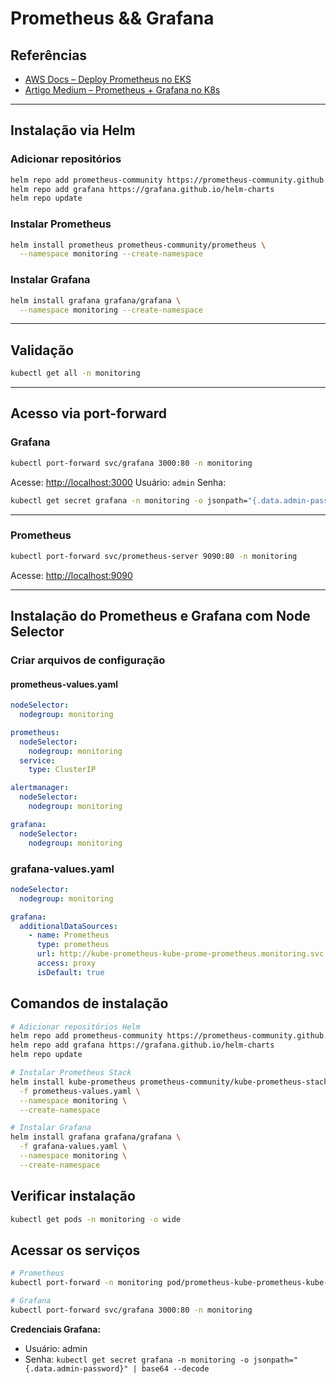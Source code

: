 # Prometheus && Grafana

## Referências

* [AWS Docs – Deploy Prometheus no EKS](https://docs.aws.amazon.com/eks/latest/userguide/deploy-prometheus.html)
* [Artigo Medium – Prometheus + Grafana no K8s](https://medium.com/@akilblanchard09/monitoring-a-kubernetes-cluster-using-prometheus-and-grafana-8e0f21805ea9)

---

## Instalação via Helm

### Adicionar repositórios

```bash
helm repo add prometheus-community https://prometheus-community.github.io/helm-charts
helm repo add grafana https://grafana.github.io/helm-charts
helm repo update
```

### Instalar Prometheus

```bash
helm install prometheus prometheus-community/prometheus \
  --namespace monitoring --create-namespace
```

### Instalar Grafana

```bash
helm install grafana grafana/grafana \
  --namespace monitoring --create-namespace
```

---

## Validação

```bash
kubectl get all -n monitoring
```

---

## Acesso via port-forward

### Grafana

```bash
kubectl port-forward svc/grafana 3000:80 -n monitoring
```

Acesse: [http://localhost:3000](http://localhost:3000)
Usuário: `admin`
Senha:

```bash
kubectl get secret grafana -n monitoring -o jsonpath="{.data.admin-password}" | base64 --decode
```

---

### Prometheus

```bash
kubectl port-forward svc/prometheus-server 9090:80 -n monitoring
```

Acesse: [http://localhost:9090](http://localhost:9090)

---

## Instalação do Prometheus e Grafana com Node Selector

### Criar arquivos de configuração

#### prometheus-values.yaml
```yaml
nodeSelector:
  nodegroup: monitoring

prometheus:
  nodeSelector:
    nodegroup: monitoring
  service:
    type: ClusterIP

alertmanager:
  nodeSelector:
    nodegroup: monitoring

grafana:
  nodeSelector:
    nodegroup: monitoring
```

### grafana-values.yaml
```yaml
nodeSelector:
  nodegroup: monitoring

grafana:
  additionalDataSources:
    - name: Prometheus
      type: prometheus
      url: http://kube-prometheus-kube-prome-prometheus.monitoring.svc.cluster.local:9090
      access: proxy
      isDefault: true
```

## Comandos de instalação

```bash
# Adicionar repositórios Helm
helm repo add prometheus-community https://prometheus-community.github.io/helm-charts
helm repo add grafana https://grafana.github.io/helm-charts
helm repo update

# Instalar Prometheus Stack
helm install kube-prometheus prometheus-community/kube-prometheus-stack \
  -f prometheus-values.yaml \
  --namespace monitoring \
  --create-namespace

# Instalar Grafana  
helm install grafana grafana/grafana \
  -f grafana-values.yaml \
  --namespace monitoring \
  --create-namespace
```

## Verificar instalação
```bash
kubectl get pods -n monitoring -o wide
```

## Acessar os serviços

```bash
# Prometheus
kubectl port-forward -n monitoring pod/prometheus-kube-prometheus-kube-prome-prometheus-0 9090

# Grafana
kubectl port-forward svc/grafana 3000:80 -n monitoring
```
**Credenciais Grafana:**
- Usuário: admin
- Senha: `kubectl get secret grafana -n monitoring -o jsonpath="{.data.admin-password}" | base64 --decode`  